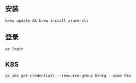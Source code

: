## 安装
```
brew update && brew install azure-cli
```

## 登录
```bash
az login
```

## K8S
```
az aks get-credentials --resource-group hknrg --name hkn
```




